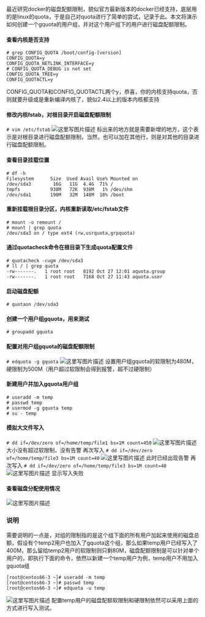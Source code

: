 ﻿最近研究docker的磁盘配额限制，貌似官方最新版本的docker已经支持，底层用的是linux的quota，于是自己对quota进行了简单的尝试，记录于此。本文将演示如何创建一个gquota的用户组，并对这个用户组下的用户进行磁盘配额限制。
 <!--more-->  
#### 查看内核是否支持
```
# grep CONFIG_QUOTA /boot/config-[version]
CONFIG_QUOTA=y
CONFIG_QUOTA_NETLINK_INTERFACE=y
# CONFIG_QUOTA_DEBUG is not set
CONFIG_QUOTA_TREE=y
CONFIG_QUOTACTL=y
```
CONFIG_QUOTA和CONFIG_QUOTACTL两个y，恭喜，你的内核支持quota，否则就要升级或是重新编译内核了，貌似2.4以上的版本内核都支持
#### 修改内核fstab，对根目录开启磁盘配额限制
```# vim /etc/fstab```
![这里写图片描述](http://img.blog.csdn.net/20161027115636528)
标出来的地方就是需要新增的地方，这个表示是对根目录进行磁盘配额限制，当然，也可以加在其他行，则是对其他的目录进行磁盘配额限制。
#### 查看目录挂载位置
```
# df -h
Filesystem      Size  Used Avail Use% Mounted on
/dev/sda3        16G   11G  4.4G  71% /
tmpfs           938M   72K  938M   1% /dev/shm
/dev/sda1       190M   32M  148M  18% /boot
```
#### 重新挂载根目录分区，内核重新读取/etc/fstab文件
```
# mount -o remount /
# mount | grep quota
/dev/sda3 on / type ext4 (rw,usrquota,grpquota)
```
#### 通过quotacheck命令在根目录下生成quota配置文件
```
# quotacheck -cugm /dev/sda3
# ll / | grep quota
-rw-------.   1 root root   8192 Oct 27 12:01 aquota.group
-rw-------.   1 root root   7168 Oct 27 11:43 aquota.user
```
#### 启动磁盘配额
```
# quotaon /dev/sda3
```
#### 创建一个用户组gquota，用来测试
```
# groupadd gquota
```
#### 配置对用户组gquota的磁盘配额限制
```# edquota -g gquota```
![这里写图片描述](http://img.blog.csdn.net/20161027120951128)
设置用户组gquota的软限制为480M，硬限制为500M（用户超过软限制会得到报警，超不过硬限制）
#### 新建用户并加入gquota用户组
```
# useradd -m temp
# passwd temp
# usermod -g gquota temp
# su - temp
```
#### 模拟大文件写入
```# dd if=/dev/zero of=/home/temp/file1 bs=1M count=450```
![这里写图片描述](http://img.blog.csdn.net/20161027134117449)
大小没有超过软限制，没有告警
再次写入
```# dd if=/dev/zero of=/home/temp/file3 bs=1M count=40```
![这里写图片描述](http://img.blog.csdn.net/20161027134601486)
此时已经出现告警
再次写入
```# dd if=/dev/zero of=/home/temp/file3 bs=1M count=40```
![这里写图片描述](http://img.blog.csdn.net/20161027134956569)
显示写入失败
#### 查看磁盘分配使用情况
![这里写图片描述](http://img.blog.csdn.net/20161027135032847)
### 说明
需要说明的一点是，对组的限制指的是这个组下面的所有用户加起来使用的磁盘总额，假设有个temp2用户也加入了gquota这个组，那么如果temp用户已经写入了400M，那么留给temp2用户的软限制则只剩80M，磁盘配额限制是可以针对单个用户的，即执行下面的命令，依然以新建一个temp用户为例，temp用户不用加入gquota组
```
[root@centos66-3 ~]# useradd -m temp
[root@centos66-3 ~]# passwd temp
[root@centos66-3 ~]# edquota -u temp
```
![这里写图片描述](http://img.blog.csdn.net/20161027140343586)
配置temp用户的磁盘配额软限制和硬限制依然可以采用上面的方式进行写入测试。
